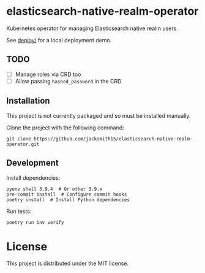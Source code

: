 # elasticsearch-native-realm-operator

Kubernetes operator for managing Elasticsearch native realm users.

See [deploy/](./deploy) for a local deployment demo.

## TODO
- [ ] Manage roles via CRD too
- [ ] Allow passing `hashed_password` in the CRD

## Installation

This project is not currently packaged and so must be installed manually.

Clone the project with the following command:
```
git clone https://github.com/jacksmith15/elasticsearch-native-realm-operator.git
```

## Development

Install dependencies:

```shell
pyenv shell 3.9.4  # Or other 3.9.x
pre-commit install  # Configure commit hooks
poetry install  # Install Python dependencies
```

Run tests:

```shell
poetry run inv verify
```

# License
This project is distributed under the MIT license.
